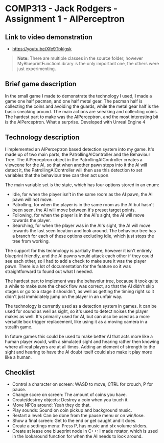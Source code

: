 # COMP313 - Jack Rodgers - Assignment 1 - AIPerceptron

## Link to video demonstration
- https://youtu.be/Xfe9Tpklgsk

> **Note:** There are multiple classes in the source folder, however
> MyBlueprintFunctionLibrary is the only important one, the others 
> were just experimenting.

## Brief game description

In the small game I made to demonstrate the technology I used, I made a game one half pacman, and one half metal gear.
The pacman half is collecting the coins and avoiding the guards, while the metal gear half is the basic sneaking around.
The main actions are sneaking and collecting coins. The hardest part to make was the AIPerceptron, and the most interesting bit is the AIPerceptron. What a surprise.
Developed with Unreal Engine 4

## Technology description

I implemented an AIPerceptron based detection system into my game. It's made up of two main parts, the PatrollingAIController and the Behaviour Tree.
The AIPerceptron object in the PatrollingAIController creates a viewcone for the AI, so that when another pawn steps into it the AI will detect it, the PatrollingAIController will then use this detection to set variables that the behaviour tree can then act upon.

The main variable set is the state, which has four options stored in an enum:
- Idle, for when the player isn't in the same room as the AI pawn, the AI pawn will not move.
- Patrolling, for when the player is in the same room as the AI but hasn't been seen, the AI will move between it's preset target points.
- Following, for when the player is in the AI's sight, the AI will move towards the player.
- Searching, for when the player was in the AI's sight, the AI will move towards the last seen location and look around.
The behaviour tree has a branch for each of these options excluding idle, which just stops the tree from working.

The support for this technology is partially there, however it isn't entirely blueprint friendly, and the AI pawns would attack each other if they could see each other, so I had to add a check to make sure it was the player pawn. There is a lot of documentation for the feature so it was straightforward to found out what I needed.

The hardest part to implement was the behavoiur tree, because it took quite a while to make sure the check flow was correct, so that the AI didn't skip stages or go to a stage it shouldn't, as well as getting the timing right so it didn't just immidiately jump on the player in an unfair way.

The technology is currently used as a detection system in games. It can be used for sound as well as sight, so it's used to detect noises the player makes as well. It's primarily used for AI, but can also be used as a more versatile box trigger replacement, like using it as a moving camera in a stealth game.

In future games this could be used to make better AI that acts more like a human player would, with a simulated sight and hearing rather then knowing where all real players are at all times. Adding an element of strength to the sight and hearing to have the AI doubt itself could also make it play more like a human.

## Checklist
- Control a character on screen: 
WASD to move, CTRL for crouch, P for pause.
- Change score on screen: 
The amount of coins you have.
- Create/destroy objects: 
Destroy a coin when you touch it.
- Move NPCs around: 
Yeah they do that.
- Play sounds: 
Sound on coin pickup and background music.
- Restart a level: 
Can be done from the pause menu or on win/lose.
- Show a final screen: 
Get to the end or get caught and it does.
- Create a settings menu: 
Press P, has music and sfx volume sliders.
- Create at lease one blueprint node in C++: 
I made rotator, which is used in the lookaround function for when the AI needs to look around.
